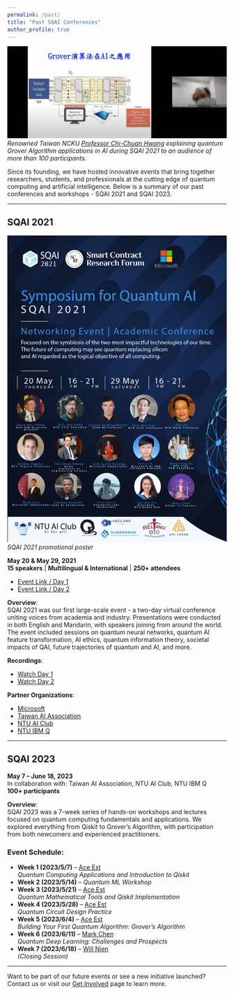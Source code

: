 ```yaml
---
permalink: /past/
title: "Past SQAI Conferences"
author_profile: true
---
```


![Grover AI](/images/groverAI.png)
*Renowned Taiwan NCKU [Professor Chi-Chuan Hwang](https://researchoutput.ncku.edu.tw/en/persons/chi-chuan-hwang) explaining quantum Grover Algorithm applications in AI during SQAI 2021 to an audience of more than 100 participants.*

Since its founding, we have hosted innovative events that bring together researchers, students, and professionals at the cutting edge of quantum computing and artificial intelligence. Below is a summary of our past conferences and workshops - SQAI 2021 and SQAI 2023.

---
## **SQAI 2021**  

![Promotion Poster](/images/promotionposter.jpg)
*SQAI 2021 promotional poster*

**May 20 & May 29, 2021**  
**15 speakers** | **Multilingual & International** | **250+ attendees**

- [Event Link / Day 1](https://www.facebook.com/events/885042462066989/)
- [Event Link / Day 2](https://www.facebook.com/events/314126556952680/)

**Overview**:  
SQAI 2021 was our first large-scale event - a two-day virtual conference uniting voices from academia and industry. Presentations were conducted in both English and Mandarin, with speakers joining from around the world. The event included sessions on quantum neural networks, quantum AI feature transformation, AI ethics, quantum information theory, societal impacts of QAI, future trajectories of quantum and AI, and more.

**Recordings**:
- [Watch Day 1](https://www.youtube.com/watch?v=Ba4BuGCNrm0)
- [Watch Day 2](https://www.youtube.com/watch?v=5w1HDaM4dHg)

**Partner Organizations**:  
- [Microsoft](https://mvp.microsoft.com/studentambassadors)  
- [Taiwan AI Association](https://www.aiatw.org/about?lang=en)
- [NTU AI Club](https://www.facebook.com/NTUAIClub/)
- [NTU IBM Q](https://quantum.ntu.edu.tw/?page_id=275)

---


## **SQAI 2023**  
**May 7 – June 18, 2023**  
In collaboration with: Taiwan AI Association, NTU AI Club, NTU IBM Q  
**100+ participants**

**Overview**:  
SQAI 2023 was a 7-week series of hands-on workshops and lectures focused on quantum computing fundamentals and applications. We explored everything from Qiskit to Grover’s Algorithm, with participation from both newcomers and experienced practitioners.

### Event Schedule:
- **Week 1 (2023/5/7)** – [Ace Est](https://www.facebook.com/ace.est1)  
  *Quantum Computing Applications and Introduction to Qiskit*
- **Week 2 (2023/5/14)** – *Quantum ML Workshop*
- **Week 3 (2023/5/21)** – [Ace Est](https://www.facebook.com/ace.est1)  
  *Quantum Mathematical Tools and Qiskit Implementation*
- **Week 4 (2023/5/28)** – [Ace Est](https://www.facebook.com/ace.est1)  
  *Quantum Circuit Design Practice*
- **Week 5 (2023/6/4)** – [Ace Est](https://www.facebook.com/ace.est1)  
  *Building Your First Quantum Algorithm: Grover’s Algorithm*
- **Week 6 (2023/6/11)** – [Mark Chen](https://www.facebook.com/mark.chen.sstm)  
  *Quantum Deep Learning: Challenges and Prospects*
- **Week 7 (2023/6/18)** – [Will Nien](https://www.facebook.com/will.nien)  
  *(Closing Session)*

---

Want to be part of our future events or see a new initiative launched?  
Contact us or visit our [Get Involved](/committee) page to learn more.